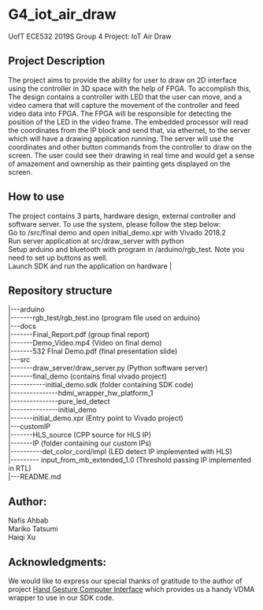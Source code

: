 # G4_iot_air_draw
UofT ECE532 2019S Group 4 Project: IoT Air Draw

## Project Description
The project aims to provide the ability for user to draw on 2D interface using the controller in 3D space with the help of FPGA. To accomplish this, The design contains a controller with LED that the user can move, and a video camera that will capture the movement of the controller and feed video data into FPGA. The FPGA will be responsible for detecting the position of the LED in the video frame. The embedded processor will read the coordinates from the IP block and send that, via ethernet, to the server which will have a drawing application running. The server will use the coordinates and other button commands from the controller to draw on the screen.
The user could see their drawing in real time and would get a sense of amazement and ownership as their painting gets displayed on the screen.

## How to use
The project contains 3 parts, hardware design, external controller and software server. To use the system, please follow the step below:  
Go to /src/final demo and open initial_demo.xpr with Vivado 2018.2  
Run server application at src/draw_server with python  
Setup arduino and bluetooth with program in /arduino/rgb_test. Note you need to set up buttons as well.  
Launch SDK and run the application on hardware  |
## Repository structure
|---arduino  
|-------rgb_test/rgb_test.ino                                              (program file used on arduino)  
|---docs  
|-------Final_Report.pdf                                                     (group final report)  
|-------Demo_Video.mp4                                                  (Video on final demo)  
|-------532 FInal Demo.pdf                                                (final presentation slide)  
|---src  
|-------draw_server/draw_server.py                                 (Python software server)  
|-------final_demo                                                              (contains final vivado project)  
|-----------initial_demo.sdk                                                (folder containing SDK code)  
|---------------hdmi_wrapper_hw_platform_1  
|---------------pure_led_detect  
|---------------initial_demo   
|-------initial_demo.xpr                                                  (Entry point to Vivado project)  
|---customIP  
|-------HLS_source                                                            (CPP source for HLS IP)  
|-------IP                                                                              (folder containing our custom IPs)  
|----------det_color_cord/impl                                           (LED detect IP implemented with HLS)  
|--------- input_from_mb_extended_1.0                        (Threshold passing IP implemented in RTL)  
|---README.md  

## Author:
Nafis Ahbab  
Mariko Tatsumi  
Haiqi Xu  

## Acknowledgments:
We would like to express our special thanks of gratitude to the author of project [Hand Gesture Computer Interface](https://github.com/mankaijon/G1_DragandStampSystem) which provides us a handy VDMA wrapper to use in our SDK code.
